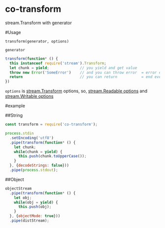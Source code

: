 # co-transform
stream.Transform with generator

#Usage

`transform(generator, options)`

`generator`

```js
transform(function* () {
  this instanceof require('stream').Transform;
  let chunk = yield;              // you yield and get value
  throw new Error('SomeError')    // and you can throw error  = error event emit
  return                          // you can return           = end event emit
})
```

`options` is [stream.Transform](http://nodejs.org/docs/latest/api/stream.html#stream_class_stream_transform) options,
so, [stream.Readable options](https://nodejs.org/docs/latest/api/stream.html#stream_new_stream_readable_options) and
[stream.Writable options](https://nodejs.org/docs/latest/api/stream.html#stream_new_stream_writable_options)

#example

##String

```js
const transform = require('co-transform');

process.stdin
  .setEncoding('utf8')
  .pipe(transform(function* () {
    let chunk;
    while(chunk = yield) {
      this.push(chunk.toUpperCase());
    }
  }, {decodeStrings: false}))
  .pipe(process.stdout);
```

##Object

```js
objectStream
  .pipe(transform(function* () {
    let obj;
    while(obj = yield) {
      this.push(obj);
    }
  }, {objectMode: true}))
  .pipe(distStream);

```
